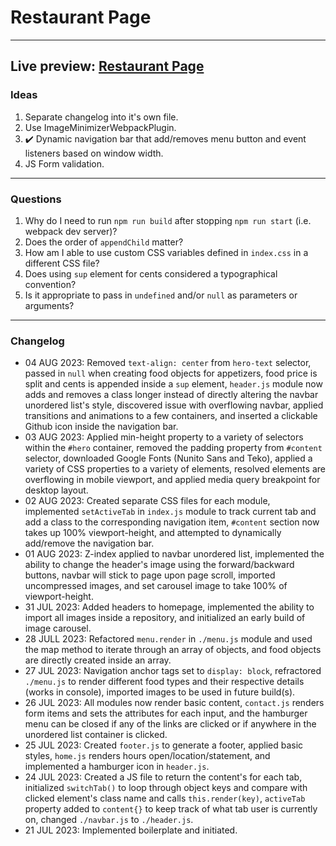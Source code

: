 # Restaurant Page
---
Live preview: [Restaurant Page](https://mikeycos.github.io/theOdinProject/javaScript/projects/restaurant-page/dist)
---
### Ideas
1. Separate changelog into it's own file.
2. Use ImageMinimizerWebpackPlugin.
3. :heavy_check_mark: Dynamic navigation bar that add/removes menu button and event listeners based on window width.
4. JS Form validation.
---
### Questions
1. Why do I need to run `npm run build` after stopping `npm run start` (i.e. webpack dev server)?  
2. Does the order of `appendChild` matter?
3. How am I able to use custom CSS variables defined in `index.css` in a different CSS file?
4. Does using `sup` element for cents considered a typographical convention?
5. Is it appropriate to pass in `undefined` and/or `null` as parameters or arguments?
---
### Changelog
- 04 AUG 2023: Removed `text-align: center` from `hero-text` selector, passed in `null` when creating food objects for appetizers, food price is split and cents is appended inside a `sup` element, `header.js` module now adds and removes a class longer instead of directly altering the navbar unordered list's style, discovered issue with overflowing navbar, applied transitions and animations to a few containers, and inserted a clickable Github icon inside the navigation bar.  
- 03 AUG 2023: Applied min-height property to a variety of selectors within the `#hero` container, removed the padding property from `#content` selector, downloaded Google Fonts (Nunito Sans and Teko), applied a variety of CSS properties to a variety of elements, resolved elements are overflowing in mobile viewport, and applied media query breakpoint for desktop layout.  
- 02 AUG 2023: Created separate CSS files for each module, implemented `setActiveTab` in `index.js` module to track current tab and add a class to the corresponding navigation item, `#content` section now takes up 100% viewport-height, and attempted to dynamically add/remove the navigation bar.  
- 01 AUG 2023: Z-index applied to navbar unordered list, implemented the ability to change the header's image using the forward/backward buttons, navbar will stick to page upon page scroll, imported uncompressed images, and set carousel image to take 100% of viewport-height.  
- 31 JUL 2023: Added headers to homepage, implemented the ability to import all images inside a repository, and initialized an early build of image carousel.  
- 28 JULL 2023: Refactored `menu.render` in `./menu.js` module and used the map method to iterate through an array of objects, and food objects are directly created inside an array.  
- 27 JUL 2023: Navigation anchor tags set to `display: block`, refractored `./menu.js` to render different food types and their respective details (works in console), imported images to be used in future build(s).  
- 26 JUL 2023: All modules now render basic content, `contact.js` renders form items and sets the attributes for each input, and the hamburger menu can be closed if any of the links are clicked or if anywhere in the unordered list container is clicked.  
- 25 JUL 2023: Created `footer.js` to generate a footer, applied basic styles, `home.js` renders hours open/location/statement, and implemented a hamburger icon in `header.js`.  
- 24 JUL 2023: Created a JS file to return the content's for each tab, initialized `switchTab()` to loop through object keys and compare with clicked element's class name and calls `this.render(key)`, `activeTab` property added to `content{}` to keep track of what tab user is currently on, changed `./navbar.js` to `./header.js`.  
- 21 JUL 2023: Implemented boilerplate and initiated.  